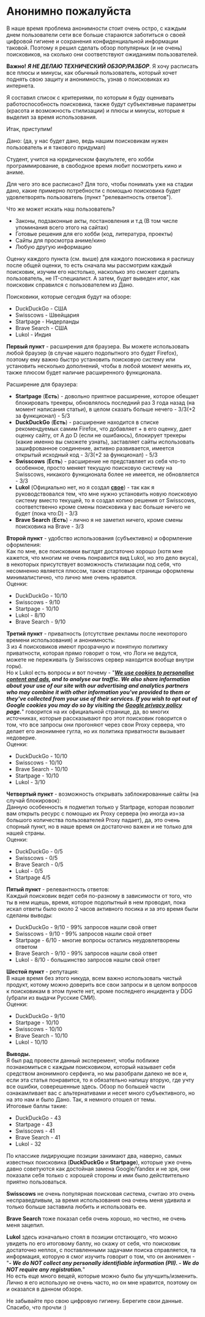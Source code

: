 # Анонимно пожалуйста
В наше время проблема анонимности стоит очень остро, с каждым днем пользователи сети все больше стараются заботиться о своей цифровой гигиене и сохранения конфиденциальной информации таковой. Поэтому я решил сделать обзор популярных (и не очень) поисковиков, на сколько они соответствуют ожиданиям пользователей.

**Важно!** **_Я НЕ ДЕЛАЮ ТЕХНИЧЕСКИЙ ОБЗОР/РАЗБОР_**. Я хочу расписать все плюсы и минусы, как обычный пользователь, который хочет поднять свою защиту и анонимность, узнав о поисковиках из интернета.

Я составил список с критериями, по которым я буду оценивать работоспособность поисковика, также будут субъективные параметры (красота и возможность стилизации) и плюсы и минусы, которые я выделил за время использования.

Итак, приступим!

Дано: (да, у нас будет дано, ведь нашим поисковикам нужен пользователь и я такового придумал)

Студент, учится на юридическом факультете, его хобби программирование, в свободное время любит посмотреть кино и аниме.

Для чего это все расписано? Для того, чтобы понимать уже на стадии дано, какие примерно потребности с помощью поисковика будет удовлетворять пользователь (пункт "релевантность ответов").

Что же может искать наш пользователь?
-   Законы, подзаконные акты, постановления и т.д (В том числе упоминания всего этого на сайтах)    
-   Готовые решения для его хобби (код, литература, проекты)    
-   Сайты для просмотра аниме/кино    
-   Любую другую информацию
    

Оценку каждого пункта (см. выше) для каждого поисковика я распишу после общей оценки, то есть сначала мы рассмотрим каждый поисковик, изучим его настолько, насколько это сможет сделать пользователь, не IT-специалист. А затем, будет выведен итог, как поисковик справился с пользователем из Дано.

Поисковики, которые сегодня будут на обзоре:
-   DuckDuckGo - США    
-   Swisscows - Швейцария   
-   Startpage - Нидерланды    
-   Brave Search - США    
-   Lukol - Индия
    

**Первый пункт** - расширения для браузера. Вы можете использовать любой браузер (в случае нашего подопытного это будет Firefox), поэтому ему важно быстро установить поисковую систему или установить несколько дополнений, чтобы в любой момент менять их, также плюсом будет наличие расширенного функционала.

Расширение для браузера:
-   **Startpage** (**Есть**) - довольно приятное расширение, которое обещает блокировать трекеры, обновлялось последний раз 3 года назад (на момент написания статьи), в целом сказать больше нечего - 3/3(+2 за функционал) - 5/3  
-   **DuckDuckGo** (**Есть**) - расширение находится в списке рекомендуемых самим Firefox, что добавляет + в его оценку, дает оценку сайту, от A до D (если не ошибаюсь), блокирует трекеры (какие именно вы сможете узнать), заставляет сайты использовать зашифрованное соединение, активно развивается, имеется открытый исходный код - 3/3(+2 за функционал) - 5/3    
-   **Swisscows** (**Есть**) - расширение не представляет из себя что-то особенное, просто меняет текущую поисковую систему на Swisscows, никакого функционала более не имеется, не обновляется - 3/3    
-   **Lukol** (Официально нет, но я создал [**свое**](https://addons.mozilla.org/ru/firefox/addon/lukol-search/)) - так как я руководствовался тем, что мне нужно установить новую поисковую систему вместо текущей, то я создал копию решения от Swisscows, соответственно кроме смены поисковика у вас больше ничего не будет (пока что:D) - 3/3    
-   **Brave Search** (**Есть**) - лично я не заметил ничего, кроме смены поисковика на Brave - 3/3
    

**Второй пункт** - удобство использования (субъективно) и оформление оформления:  
Как по мне, все поисковики выглдят достаточно хорошо (хотя мне кажется, что многим не очень понравится вид Lukol, но это дело вкуса), в некоторых присутствует возможность стилизации под себя, что несомненно является плюсом, также стартовые страницы оформлены минималистично, что лично мне очень нравится.  
Оценки:

-   DuckDuckGo - 10/10    
-   Swisscows - 9/10    
-   Startpage - 10/10    
-   Lukol - 8/10
-   Brave Search - 9/10    

**Третий пункт** - приватность (отсутствие рекламы после некоторого времени использования) и анонимность:  
3 из 4 поисковиков имеют прозрачную и понятную политику приватности, которая прямо говорит о том, что Логи не ведутся, можете не переживать (у Swisscows сервер находится вообще внутри горы).  
Но к Lukol есть вопросы и вот почему - "[**_We use cookies to personalise content and ads_**](https://www.google.com/intl/en/policies/privacy/partners/)**_, and to analyse our traffic. We also share information about your use of our site with our advertising and analytics partners who may combine it with other information you've provided to them or they've collected from your use of their services. If you wish to opt out of Google cookies you may do so by visiting the_** [**_Google privacy policy_**](http://www.google.com/policies/privacy/) **_page._**" говорится на их официальной странице, да, во многих источниках, которые рассказывают про этот поисковик говорится о том, что все запросы они прогоняют через свои Proxy сервера, что делает его анонимнее гугла, но их политика приватности вызывает недоверие.  
Оценки:
-   DuckDuckGo - 10/10    
-   Swisscows - 10/10   
-   Brave Search - 10/10    
-   Startpage - 10/10    
-   Lukol - 3/10
    
**Четвертый пункт** - возможность открывать заблокированные сайты (на случай блокировок):  
Данную особенность я подметил только у Startpage, которая позволит вам открыть ресурс с помощью их Proxy сервера (но иногда из=за большого количества пользователей Proxy падает), да, это очень спорный пункт, но в наше время он достаточно важен и не только для нашей страны.  
Оценки:
-   DuckDuckGo - 0/5    
-   Swisscows - 0/5   
-   Brave Search - 0/5    
-   Lukol - 0/5    
-   Startpage 4/5
    
**Пятый пункт** - релевантность ответов:  
Каждый поисковик ведет себя по-разному в зависимости от того, что ты в нем ищешь, время, которое подопытный в нем проводил, пока искал ответы было около 2 часов активного посика и за это время были сделаны выводы:
-   DuckDuckGo - 9/10 - 99% запросов нашли свой ответ    
-   Swisscows - 9/10 - 99% запросов нашли свой ответ    
-   Startpage - 6/10 - многие вопросы остались неудовлетворены ответом    
-   Brave Search - 9/10 - 99% запросов нашли свой ответ    
-   Lukol - 8/10 - большинство запросов нашли свой ответ
    

**Шестой пункт** - репутация:  
В наше время без этого никуда, всем важно использовать чистый продукт, котому можно доверить все свои запросы и в целом вопросов к поисковикам в этом пункте нет, кроме последнего инцидента у DDG (убрали из выдачи Русские СМИ).  
Оценки:
-   DuckDuckGo - 9/10  
-   Startpage - 10/10    
-   Swisscows - 10/10    
-   Brave Search - 10/10    
-   Lukol - 10/10    

**Выводы.**  
Я был рад провести данный эксперемент, чтобы поближе познакомиться с каждым поисковиком, который называет себя средством анонимного серфинга, но мы разобрали далеко не все и, если эта статья понравится, то я обязательно напишу вторую, где учту все ошибки, соверешенные здесь. Обзор по большей части ознакамливает вас с альтернативами и несет много субъективного, но на это нам и было Дано. Так, я немного отошел от темы.  
Итоговые баллы такие:
-   DuckDuckGo - 43    
-   Startpage - 43    
-   Swisscows - 41    
-   Brave Search - 41   
-   Lukol - 32    

По классике лидирующие позиции занимают два, наверно, самых известных поисковика (**DuckDuckGo** и **Startpage**), которые уже очень давно советуются как достойная замена Google/Yandex и не зря, они показали себя только с хорошей стороны и ими было действительно приятно пользоваться.

**Swisscows** не очень популярная поисковая система, считаю это очень несправедливым, за время использования она очень меня удивила и только больше заставила любить и использовать ее.

**Brave Search** тоже показал себя очень хорошо, но честно, не очень меня зацепил.

**Lukol** здесь изначально стоял в позиции отстающего, что можно увидеть по его итоговому баллу, но скажу от себя, что поисковик достаточно неплох, с поставленными задачами поиска справляется, та информация, которую я смог изучить говорит о том, что он анонимен - "**_- We do NOT collect any personally identifiable information (PII). - We do NOT require any registration._**"  
Но есть еще много вещей, которые можно было бы улучшить/изменить. Лично я его использую не очень часто, но он мне нравится, поэтому он и оказался в данном обзоре.

Не забывайте про свою цифровую гигиену. Берегите свои данные.  
Спасибо, что прочли :)
